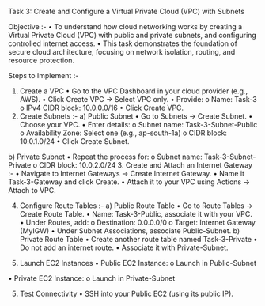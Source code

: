 Task 3: Create and Configure a Virtual Private Cloud (VPC) with Subnets



Objective :-
•	To understand how cloud networking works by creating a Virtual Private Cloud (VPC) with public and private subnets, and configuring controlled internet access.
•	This task demonstrates the foundation of secure cloud architecture, focusing on network isolation, routing, and resource protection.

Steps to Implement :-
1. Create a VPC
•	Go to the VPC Dashboard in your cloud provider (e.g., AWS).
•	Click Create VPC → Select VPC only.
•	Provide:
o	Name: Task-3
o	IPv4 CIDR block: 10.0.0.0/16
•	Click Create VPC.
2. Create Subnets :-
a) Public Subnet
•	Go to Subnets → Create Subnet.
•	Choose your VPC.
•	Enter details:
o	Subnet name: Task-3-Subnet-Public
o	Availability Zone: Select one (e.g., ap-south-1a)
o	CIDR block: 10.0.1.0/24
•	Click Create Subnet.

b) Private Subnet
•	Repeat the process for:
o	Subnet name: Task-3-Subnet-Private
o	CIDR block: 10.0.2.0/24
3. Create and Attach an Internet Gateway :-
•	Navigate to Internet Gateways → Create Internet Gateway.
•	Name it Task-3-Gateway and click Create.
•	Attach it to your VPC using Actions → Attach to VPC.

4. Configure Route Tables :-
a) Public Route Table
•	Go to Route Tables → Create Route Table.
•	Name: Task-3-Public, associate it with your VPC.
•	Under Routes, add:
o	Destination: 0.0.0.0/0
o	Target: Internet Gateway (MyIGW)
•	Under Subnet Associations, associate Public-Subnet.
b) Private Route Table
•	Create another route table named Task-3-Private
•	Do not add an internet route.
•	Associate it with Private-Subnet.


4. Launch EC2 Instances
•	Public EC2 Instance:
o	Launch in Public-Subnet

•	Private EC2 Instance:
o	Launch in Private-Subnet



5. Test Connectivity
•	SSH into your Public EC2 (using its public IP).








